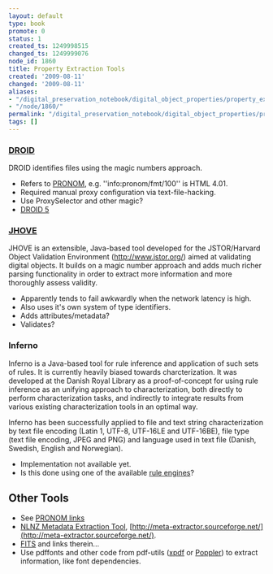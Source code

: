 ```yaml
---
layout: default
type: book
promote: 0
status: 1
created_ts: 1249998515
changed_ts: 1249999076
node_id: 1860
title: Property Extraction Tools
created: '2009-08-11'
changed: '2009-08-11'
aliases:
- "/digital_preservation_notebook/digital_object_properties/property_extraction_tools/"
- "/node/1860/"
permalink: "/digital_preservation_notebook/digital_object_properties/property_extraction_tools/"
tags: []
---
```

### [DROID](http://droid.sourceforge.net) ###
DROID identifies files using the magic numbers approach.

 * Refers to [PRONOM](http://www.nationalarchives.gov.uk/pronom/), e.g. ''info:pronom/fmt/100'' is HTML 4.01.
 * Required manual proxy configuration via text-file-hacking. 
 * Use ProxySelector and other magic?
 * [DROID 5](http://droid5.yourwiki.net/wiki/DROID_5.0)

### [JHOVE](http://hul.harvard.edu/jhove/) ###
JHOVE is an extensible, Java-based tool developed for the JSTOR/Harvard Object Validation Environment (<http://www.jstor.org/>) aimed at validating digital objects. It builds on a magic number approach and adds much richer parsing functionality in order to extract more information and more thoroughly assess validity.

 * Apparently tends to fail awkwardly when the network latency is high.
 * Also uses it's own system of type identifiers.
 * Adds attributes/metadata?
 * Validates?

### Inferno ###
Inferno is a Java-based tool for rule inference and application of such sets of rules. It is currently heavily biased towards charcterization. It was developed at the Danish Royal Library as a proof-of-concept for using rule inference as an unifying approach to characterization, both directly to perform characterization tasks, and indirectly to integrate results from various existing characterization tools in an optimal way.

Inferno has been successfully applied to file and text string characterization by text file encoding (Latin 1, UTF-8, UTF-16LE and UTF-16BE), file type (text file encoding, JPEG and PNG) and language used in text file (Danish, Swedish, English and Norwegian).

 * Implementation not available yet.
 * Is this done using one of the available [rule engines](http://java-source.net/open-source/rule-engines)?

## Other Tools ###

 * See [PRONOM links](http://www.nationalarchives.gov.uk/aboutapps/PRONOM/tools.htm)
 * [NLNZ Metadata Extraction Tool](http://www.natlib.govt.nz/about-us/current-initiatives/past-initiatives/metadata-extraction-tool), [http://meta-extractor.sourceforge.net/](http://meta-extractor.sourceforge.net/).
 * [FITS](http://code.google.com/p/fits/) and links therein...
 * Use pdffonts and other code from pdf-utils ([xpdf](http://www.foolabs.com/xpdf/) or [Poppler](http://poppler.freedesktop.org/)) to extract information, like font dependencies.
